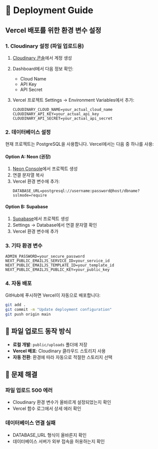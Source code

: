 # 🚀 Deployment Guide

## Vercel 배포를 위한 환경 변수 설정

### 1. Cloudinary 설정 (파일 업로드용)

1. [Cloudinary 콘솔](https://cloudinary.com/console)에서 계정 생성
2. Dashboard에서 다음 정보 확인:
   - Cloud Name
   - API Key  
   - API Secret

3. Vercel 프로젝트 Settings → Environment Variables에서 추가:
   ```
   CLOUDINARY_CLOUD_NAME=your_actual_cloud_name
   CLOUDINARY_API_KEY=your_actual_api_key
   CLOUDINARY_API_SECRET=your_actual_api_secret
   ```

### 2. 데이터베이스 설정

현재 프로젝트는 PostgreSQL을 사용합니다. Vercel에서는 다음 중 하나를 사용:

#### Option A: Neon (권장)
1. [Neon Console](https://console.neon.tech)에서 프로젝트 생성
2. 연결 문자열 복사
3. Vercel 환경 변수에 추가:
   ```
   DATABASE_URL=postgresql://username:password@host/dbname?sslmode=require
   ```

#### Option B: Supabase
1. [Supabase](https://supabase.com/dashboard)에서 프로젝트 생성
2. Settings → Database에서 연결 문자열 확인
3. Vercel 환경 변수에 추가

### 3. 기타 환경 변수

```
ADMIN_PASSWORD=your_secure_password
NEXT_PUBLIC_EMAILJS_SERVICE_ID=your_service_id
NEXT_PUBLIC_EMAILJS_TEMPLATE_ID=your_template_id
NEXT_PUBLIC_EMAILJS_PUBLIC_KEY=your_public_key
```

### 4. 자동 배포

GitHub에 푸시하면 Vercel이 자동으로 배포합니다:

```bash
git add .
git commit -m "Update deployment configuration"
git push origin main
```

## 🔧 파일 업로드 동작 방식

- **로컬 개발**: `public/uploads` 폴더에 저장
- **Vercel 배포**: Cloudinary 클라우드 스토리지 사용
- **자동 전환**: 환경에 따라 자동으로 적절한 스토리지 선택

## 🐛 문제 해결

### 파일 업로드 500 에러
- Cloudinary 환경 변수가 올바르게 설정되었는지 확인
- Vercel 함수 로그에서 상세 에러 확인

### 데이터베이스 연결 실패
- DATABASE_URL 형식이 올바른지 확인
- 데이터베이스 서버가 외부 접속을 허용하는지 확인